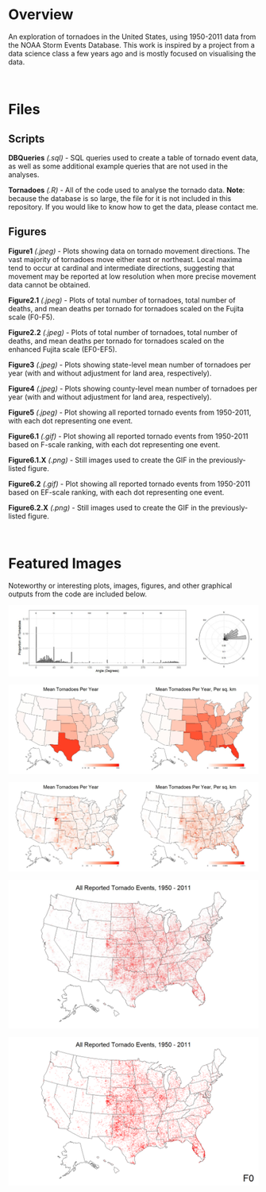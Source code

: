 # Overview

An exploration of tornadoes in the United States, using 1950-2011 data from the NOAA Storm Events Database. This work is inspired by a project from a data science class a few years ago and is mostly focused on visualising the data.

<br/>

# Files

## Scripts

**DBQueries** *(.sql)* - SQL queries used to create a table of tornado event data, as well as some additional example queries that are not used in the analyses.

**Tornadoes** *(.R)* - All of the code used to analyse the tornado data. **Note**: because the database is so large, the file for it is not included in this repository. If you would like to know how to get the data, please contact me.

## Figures

**Figure1** *(.jpeg)* - Plots showing data on tornado movement directions. The vast majority of tornadoes move either east or northeast. Local maxima tend to occur at cardinal and intermediate directions, suggesting that movement may be reported at low resolution when more precise movement data cannot be obtained.

**Figure2.1** *(.jpeg)* - Plots of total number of tornadoes, total number of deaths, and mean deaths per tornado for tornadoes scaled on the Fujita scale (F0-F5).

**Figure2.2** *(.jpeg)* - Plots of total number of tornadoes, total number of deaths, and mean deaths per tornado for tornadoes scaled on the enhanced Fujita scale (EF0-EF5).

**Figure3** *(.jpeg)* - Plots showing state-level mean number of tornadoes per year (with and without adjustment for land area, respectively).

**Figure4** *(.jpeg)* - Plots showing county-level mean number of tornadoes per year (with and without adjustment for land area, respectively).

**Figure5** *(.jpeg)* - Plot showing all reported tornado events from 1950-2011, with each dot representing one event.

**Figure6.1** *(.gif)* - Plot showing all reported tornado events from 1950-2011 based on F-scale ranking, with each dot representing one event.

**Figure6.1.X** *(.png)* - Still images used to create the GIF in the previously-listed figure.

**Figure6.2** *(.gif)* - Plot showing all reported tornado events from 1950-2011 based on EF-scale ranking, with each dot representing one event.

**Figure6.2.X** *(.png)* - Still images used to create the GIF in the previously-listed figure.

<br/>

# Featured Images

Noteworthy or interesting plots, images, figures, and other graphical outputs from the code are included below.

<kbd>![](https://github.com/TrevorHD/TornadoData/blob/main/Figures/Figure1.jpeg)</kbd>

<kbd>![](https://github.com/TrevorHD/TornadoData/blob/main/Figures/Figure3.jpeg)</kbd>

<kbd>![](https://github.com/TrevorHD/TornadoData/blob/main/Figures/Figure4.jpeg)</kbd>

<kbd>![](https://github.com/TrevorHD/TornadoData/blob/main/Figures/Figure5.jpeg)</kbd>

<kbd>![](https://github.com/TrevorHD/TornadoData/blob/main/Figures/Figure6.1.gif)</kbd>
